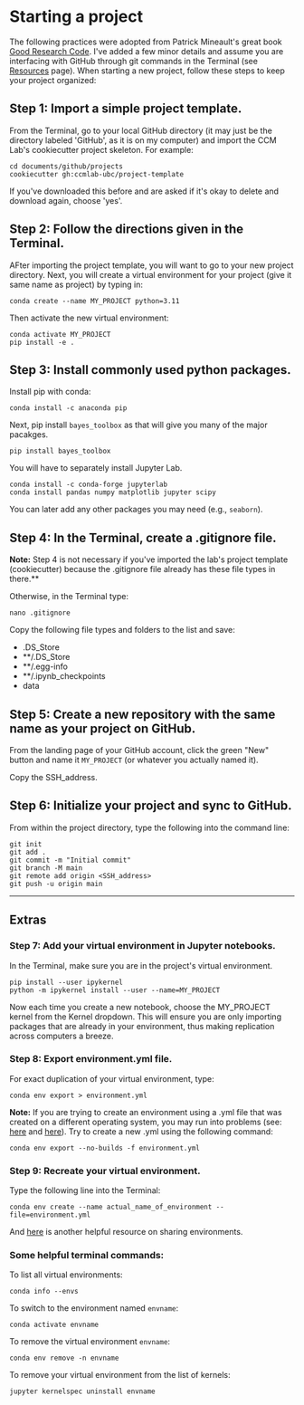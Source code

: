 # Starting a project
The following practices were adopted from Patrick Mineault's great book [Good Research Code](https://goodresearch.dev/). I've added a few minor details and assume you are interfacing with GitHub through git commands in the Terminal (see [Resources](resources) page). When starting a new project, follow these steps to keep your project organized:  

## Step 1: Import a simple project template.
From the Terminal, go to your local GitHub directory (it may just be the directory labeled 'GitHub', as it is on my computer) and import the CCM Lab's cookiecutter project skeleton. For example:
```
cd documents/github/projects  
cookiecutter gh:ccmlab-ubc/project-template
```

If you've downloaded this before and are asked if it's okay to delete and download again, choose 'yes'.   

## Step 2: Follow the directions given in the Terminal.
AFter importing the project template, you will want to go to your new project directory. Next, you will create a virtual environment for your project (give it same name as project) by typing in: 

```
conda create --name MY_PROJECT python=3.11
```
 
Then activate the new virtual environment:  
```
conda activate MY_PROJECT  
pip install -e .
``` 

## Step 3: Install commonly used python packages.  
Install pip with conda:

```
conda install -c anaconda pip
```

Next, pip install `bayes_toolbox` as that will give you many of the major pacakges. 

```
pip install bayes_toolbox
```

You will have to separately install Jupyter Lab. 

```
conda install -c conda-forge jupyterlab
conda install pandas numpy matplotlib jupyter scipy  
```
  
You can later add any other packages you may need (e.g., `seaborn`). 


## Step 4: In the Terminal, create a .gitignore file.  

**Note:** Step 4 is not necessary if you've imported the lab's project template (cookiecutter) because the .gitignore file already has these file types in there.**

Otherwise, in the Terminal type:
```
nano .gitignore
``` 

Copy the following file types and folders to the list and save:
- .DS_Store
- **/.DS_Store
- **/.egg-info
- **/.ipynb_checkpoints
- data


## Step 5: Create a new repository with the same name as your project on GitHub.

From the landing page of your GitHub account, click the green "New" button and name it `MY_PROJECT` (or whatever you actually named it). 

Copy the SSH_address. 

## Step 6: Initialize your project and sync to GitHub.

From within the project directory, type the following into the command line:

```
git init
git add .
git commit -m "Initial commit"
git branch -M main
git remote add origin <SSH_address>
git push -u origin main
```

---
## Extras

### Step 7: Add your virtual environment in Jupyter notebooks.

In the Terminal, make sure you are in the project's virtual environment. 

```
pip install --user ipykernel  
python -m ipykernel install --user --name=MY_PROJECT
```
    
Now each time you create a new notebook, choose the MY_PROJECT kernel from the Kernel dropdown. This will ensure you are only importing packages that are already in your environment, thus making replication across computers a breeze.   

### Step 8: Export environment.yml file.

For exact duplication of your virtual environment, type:  
```
conda env export > environment.yml  
```

**Note:** If you are trying to create an environment using a .yml file that was created on a different operating system, you may run into problems (see: [here](https://goodresearch.dev/setup.html#export-your-environment) and [here](https://github.com/conda/conda/issues/9399)). Try to create a new .yml using the following command: 

```
conda env export --no-builds -f environment.yml  
```

### Step 9: Recreate your virtual environment.

Type the following line into the Terminal:  
```
conda env create --name actual_name_of_environment --file=environment.yml
```

And [here](https://carpentries-incubator.github.io/introduction-to-conda-for-data-scientists/04-sharing-environments/index.html) is another helpful resource on sharing environments. 


### Some helpful terminal commands:

To list all virtual environments:
```
conda info --envs
```

To switch to the environment named `envname`:
```
conda activate envname
```

To remove the virtual environment `envname`:
```
conda env remove -n envname
```

To remove your virtual environment from the list of kernels:
```
jupyter kernelspec uninstall envname 
```
